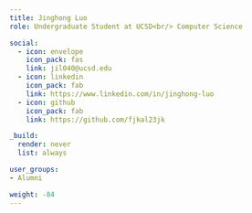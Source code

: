 ```yaml
---
title: Jinghong Luo
role: Undergraduate Student at UCSD<br/> Computer Science

social:
  - icon: envelope
    icon_pack: fas
    link: jil040@ucsd.edu
  - icon: linkedin
    icon_pack: fab
    link: https://www.linkedin.com/in/jinghong-luo
  - icon: github
    icon_pack: fab
    link: https://github.com/fjkal23jk

_build:
  render: never
  list: always

user_groups:
- Alumni

weight: -84
---
```

